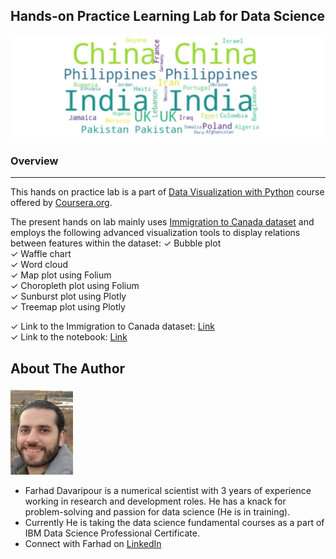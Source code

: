## Hands-on Practice Learning Lab for Data Science

![image](WordCloud.png)

### Overview
* * *
This hands on practice lab is a part of [Data Visualization with Python](https://www.coursera.org/learn/python-for-data-visualization?) course offered by [Coursera.org](https://www.coursera.org/).

The present hands on lab mainly uses [Immigration to Canada dataset](https://developer.ibm.com/exchanges/data/all/airline/) and employs the following advanced visualization tools to display relations between features within the dataset: 
✓ Bubble plot  
✓ Waffle chart  
✓ Word cloud  
✓ Map plot using Folium  
✓ Choropleth plot using Folium  
✓ Sunburst plot using Plotly  
✓ Treemap plot using Plotly  


✓ Link to the Immigration to Canada dataset: [Link](https://cf-courses-data.s3.us.cloud-object-storage.appdomain.cloud/IBMDeveloperSkillsNetwork-DV0101EN-SkillsNetwork/Data%20Files/Canada.xlsx)  
✓ Link to the notebook: [Link](https://github.com/Farhad-Davaripour/Advanced_Data_Visualization_Tools/blob/main/Notebook.ipynb)   

## About The Author

![image](MyImage-GitHub.jpg)


- Farhad Davaripour is a numerical scientist with 3 years of experience working in research and development roles. He has a knack for problem-solving and passion for data science (He is in training).
- Currently He is taking the data science fundamental courses as a part of IBM Data Science Professional Certificate. 
- Connect with Farhad on [LinkedIn](https://www.linkedin.com/in/farhad-davaripour/)
